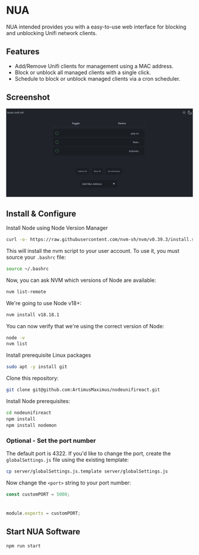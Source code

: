 # NUA

NUA intended provides you with a easy-to-use web interface for blocking and unblocking Unifi network clients.

## Features
* Add/Remove Unifi clients for management using a MAC address.
* Block or unblock all managed clients with a single click.
* Schedule to block or unblock managed clients via a cron scheduler.

## Screenshot

![Example](example.webp)

## Install & Configure
Install Node using Node Version Manager
```bash
curl -o- https://raw.githubusercontent.com/nvm-sh/nvm/v0.39.3/install.sh | bash
```

This will install the nvm script to your user account. To use it, you must source your `.bashrc` file:

```bash
source ~/.bashrc
```

Now, you can ask NVM which versions of Node are available:

```bash
nvm list-remote
```

We're going to use Node v18+:

```bash
nvm install v18.18.1
```

You can now verify that we're using the correct version of Node:
```bash
node -v
nvm list
```

Install prerequisite Linux packages
```bash
sudo apt -y install git
```

Clone this repository:

```bash
git clone git@github.com:ArtimusMaximus/nodeunifireact.git
```

Install Node prerequisites:

```bash
cd nodeunifireact
npm install
npm install nodemon
```


### Optional - Set the port number
The default port is 4322. If you'd like to change the port, create the `globalSettings.js` file using the existing template:

```bash
cp server/globalSettings.js.template server/globalSettings.js
```

Now change the `<port>` string to your port number:

```js
const customPORT = 5000;


module.exports = customPORT;
```

## Start NUA Software

```bash
npm run start
```